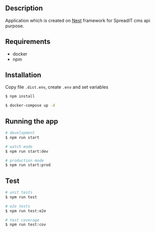 ## Description

Application which is created on [Nest](https://github.com/nestjs/nest) framework for SpreadIT cms api purpose.

## Requirements

  - docker
  - npm

## Installation

Copy file `.dist.env`, create `.env` and set variables 

```bash
$ npm install

$ docker-compose up -d
```

## Running the app

```bash
# development
$ npm run start

# watch mode
$ npm run start:dev

# production mode
$ npm run start:prod
```

## Test

```bash
# unit tests
$ npm run test

# e2e tests
$ npm run test:e2e

# test coverage
$ npm run test:cov
```
